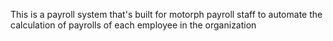 This is a payroll system that's built for motorph payroll staff to automate the calculation of payrolls of each employee in the organization
